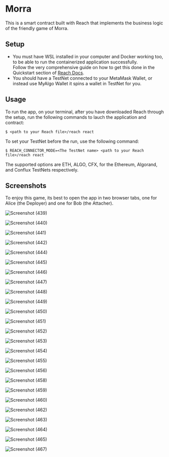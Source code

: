 # Morra

This is a smart contract built with Reach that implements the business logic of the friendly game of Morra.  

## Setup

- You must have WSL installed in your computer and Docker working too, to be able to run the containerized application successfully.  
Follow the very comprehensive guide on how to get this done in the Quickstart section of [Reach Docs](https://docs.reach.sh/quickstart/#quickstart).
- You should have a TestNet connected to your MetaMask Wallet, or instead use MyAlgo Wallet it spins a wallet in TestNet for you.  

## Usage

To run the app, on your terminal, after you have downloaded Reach through the setup, run the following commands to lauch the application and contract:

```shell
$ <path to your Reach file>/reach react
```

To set your TestNet before the run, use the following command:

```shell
$ REACH_CONNECTOR_MODE=<The TestNet name> <path to your Reach file>/reach react
```

The supported options are ETH, ALGO, CFX, for the Ethereum, Algorand, and Conflux TestNets respectively.

## Screenshots

To enjoy this game, its best to open the app in two browser tabs, one for Alice (the Deployer) and one for Bob (the Attacher).

![Screenshot (439)](https://user-images.githubusercontent.com/68448315/184478508-d9278d1e-0617-4398-a90f-0a43e32b4031.png)  

![Screenshot (440)](https://user-images.githubusercontent.com/68448315/184478509-6da51af9-c22d-44b6-837c-ebf1860f6036.png)  

![Screenshot (441)](https://user-images.githubusercontent.com/68448315/184478510-0aafa2f5-6483-4fb2-9911-a49e960cc67f.png)  

![Screenshot (442)](https://user-images.githubusercontent.com/68448315/184478512-3528bae2-2b69-4bfd-b190-040a9bb6fb3c.png)  

![Screenshot (444)](https://user-images.githubusercontent.com/68448315/184478513-005c14a1-fabb-4e02-adec-a48ca7301117.png)  

![Screenshot (445)](https://user-images.githubusercontent.com/68448315/184478515-892b01a8-d5f0-4742-8800-68a606ee2689.png)  

![Screenshot (446)](https://user-images.githubusercontent.com/68448315/184478516-82d6e600-d480-4c09-898d-45851729998e.png)  

![Screenshot (447)](https://user-images.githubusercontent.com/68448315/184478517-8a996235-dd7a-47ca-9bb2-d25e44d6bcd7.png)  

![Screenshot (448)](https://user-images.githubusercontent.com/68448315/184478518-702997f2-97a9-45d8-834a-3c1115919e6b.png)  

![Screenshot (449)](https://user-images.githubusercontent.com/68448315/184478519-73c3d8af-0225-4a30-ae86-fe8850274001.png)  

![Screenshot (450)](https://user-images.githubusercontent.com/68448315/184478520-17f01830-7e69-4e79-8a81-8ee1d97cac3f.png)  

![Screenshot (451)](https://user-images.githubusercontent.com/68448315/184478522-81c97dd2-4830-4cef-9411-a8cc93cf2ad8.png)  

![Screenshot (452)](https://user-images.githubusercontent.com/68448315/184478523-35d7c18d-4b0e-4bf4-9044-11d99c22530e.png)  

![Screenshot (453)](https://user-images.githubusercontent.com/68448315/184478524-de5c2f1d-9935-4f7b-bf56-fd76c37eaeca.png)  

![Screenshot (454)](https://user-images.githubusercontent.com/68448315/184478525-4606a8f2-6242-4ea7-a8d8-1d8cea9b47ba.png)  

![Screenshot (455)](https://user-images.githubusercontent.com/68448315/184478526-f54ed51c-fd7a-42a1-8a82-e5f79709a05c.png)  

![Screenshot (456)](https://user-images.githubusercontent.com/68448315/184478528-c382a230-4ee1-4910-a9fa-98e314c33b91.png)  

![Screenshot (458)](https://user-images.githubusercontent.com/68448315/184478529-3947cd77-1ec5-4b1c-97ea-d9a83bd73255.png)  

![Screenshot (459)](https://user-images.githubusercontent.com/68448315/184478531-712be77e-cdf8-4658-828c-28841195d11c.png)  

![Screenshot (460)](https://user-images.githubusercontent.com/68448315/184478532-b50a3b0a-25f7-4acc-a6a9-1dc791d0d053.png)  

![Screenshot (462)](https://user-images.githubusercontent.com/68448315/184478533-7de85329-3e38-448b-9bf8-93d0b946f5b4.png)  

![Screenshot (463)](https://user-images.githubusercontent.com/68448315/184478535-5611bcdd-1c07-4d50-920f-722f7f9fd87d.png)  

![Screenshot (464)](https://user-images.githubusercontent.com/68448315/184478537-302e4751-004b-4efd-a87d-cffc1917212c.png)  

![Screenshot (465)](https://user-images.githubusercontent.com/68448315/184478538-909dbca1-0a3f-4859-9c61-5ab9ba9bec1c.png)  

![Screenshot (467)](https://user-images.githubusercontent.com/68448315/184478505-c7c203fe-59af-45d1-8e69-ca3969e56ff8.png)
